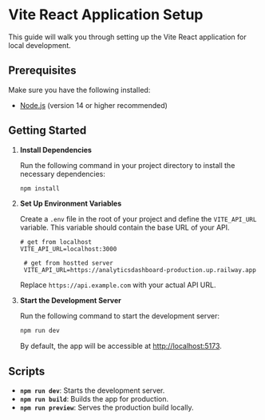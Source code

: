 # Vite React Application Setup

This guide will walk you through setting up the Vite React application for local development.

## Prerequisites

Make sure you have the following installed:

- [Node.js](https://nodejs.org/) (version 14 or higher recommended)

## Getting Started

1. **Install Dependencies**

   Run the following command in your project directory to install the necessary dependencies:

   ```bash
   npm install
   ```

2. **Set Up Environment Variables**

   Create a `.env` file in the root of your project and define the `VITE_API_URL` variable. This variable should contain the base URL of your API.

   ```plaintext
   # get from localhost
   VITE_API_URL=localhost:3000

    # get from hostted server
    VITE_API_URL=https://analyticsdashboard-production.up.railway.app
   ```

   Replace `https://api.example.com` with your actual API URL.

3. **Start the Development Server**

   Run the following command to start the development server:

   ```bash
   npm run dev
   ```

   By default, the app will be accessible at [http://localhost:5173](http://localhost:5173).

## Scripts

- **`npm run dev`**: Starts the development server.
- **`npm run build`**: Builds the app for production.
- **`npm run preview`**: Serves the production build locally.
